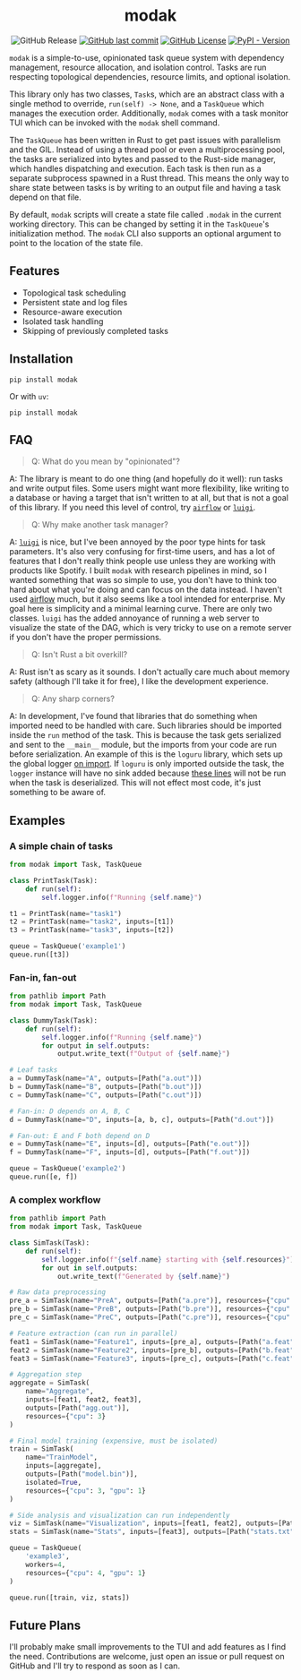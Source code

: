 <!-- markdownlint-disable MD033 MD041 -->
<p align="center">
  <h1 align="center">modak</h1>
</p>
<p align="center">
    <img alt="GitHub Release" src="https://img.shields.io/github/v/release/denehoffman/modak?style=for-the-badge&logo=github"></a>
  <a href="https://github.com/denehoffman/modak/commits/main/" alt="Latest Commits">
    <img alt="GitHub last commit" src="https://img.shields.io/github/last-commit/denehoffman/modak?style=for-the-badge&logo=github"></a>
  <a href="LICENSE-APACHE" alt="License">
    <img alt="GitHub License" src="https://img.shields.io/github/license/denehoffman/modak?style=for-the-badge"></a>
  <a href="https://pypi.org/project/modak/" alt="View project on PyPI">
  <img alt="PyPI - Version" src="https://img.shields.io/pypi/v/modak?style=for-the-badge&logo=python&logoColor=yellow&labelColor=blue"></a>
</p>

`modak` is a simple-to-use, opinionated task queue system with dependency
management, resource allocation, and isolation control. Tasks are run
respecting topological dependencies, resource limits, and optional isolation.

This library only has two classes, `Task`s, which are an abstract class with a
single method to override, `run(self) -> None`, and a `TaskQueue` which manages
the execution order. Additionally, `modak` comes with a task monitor TUI which
can be invoked with the `modak` shell command.

The `TaskQueue` has been written in Rust to get past issues with parallelism
and the GIL. Instead of using a thread pool or even a multiprocessing pool,
the tasks are serialized into bytes and passed to the Rust-side manager, which
handles dispatching and execution. Each task is then run as a separate subprocess
spawned in a Rust thread. This means the only way to share state between tasks is
by writing to an output file and having a task depend on that file.

By default, `modak` scripts will create a state file called `.modak` in the
current working directory. This can be changed by setting it in the `TaskQueue`'s
initialization method. The `modak` CLI also supports an optional argument to
point to the location of the state file.

## Features

- Topological task scheduling
- Persistent state and log files
- Resource-aware execution
- Isolated task handling
- Skipping of previously completed tasks

## Installation

```shell
pip install modak
```

Or with `uv`:

```shell
pip install modak
```

## FAQ

> Q: What do you mean by "opinionated"?

A: The library is meant to do one thing (and hopefully do it well): run tasks
and write output files. Some users might want more flexibility, like writing
to a database or having a target that isn't written to at all, but that is
not a goal of this library. If you need this level of control, try [`airflow`](https://airflow.apache.org/)
or [`luigi`](https://github.com/spotify/luigi).

> Q: Why make another task manager?

A: [`luigi`](https://github.com/spotify/luigi) is nice, but I've been annoyed by
the poor type hints for task parameters. It's also very confusing for
first-time users, and has a lot of features that I don't really think people
use unless they are working with products like Spotify. I built `modak` with
research pipelines in mind, so I wanted something that was so simple to use,
you don't have to think too hard about what you're doing and can focus on
the data instead. I haven't used [airflow](https://airflow.apache.org/) much,
but it also seems like a tool intended for enterprise. My goal here is
simplicity and a minimal learning curve. There are only two classes. `luigi`
has the added annoyance of running a web server to visualize the state of the
DAG, which is very tricky to use on a remote server if you don't have the
proper permissions.

> Q: Isn't Rust a bit overkill?

A: Rust isn't as scary as it sounds. I don't actually care much about memory
safety (although I'll take it for free), I like the development experience.

> Q: Any sharp corners?

A: In development, I've found that libraries that do something when imported
need to be handled with care. Such libraries should be imported inside the
`run` method of the task. This is because the task gets serialized and sent
to the `__main__` module, but the imports from your code are run before
serialization. An example of this is the `loguru` library, which sets
up the global logger [on import](https://github.com/Delgan/loguru/blob/a69bfc451413f71b81761a238db4b5833cf0a992/loguru/__init__.py#L18).
If `loguru` is only imported outside the task, the `logger` instance will have
no sink added because [these lines](https://github.com/Delgan/loguru/blob/a69bfc451413f71b81761a238db4b5833cf0a992/loguru/__init__.py#L31-L32)
will not be run when the task is deserialized. This will not effect most code,
it's just something to be aware of.

## Examples

### A simple chain of tasks

```python
from modak import Task, TaskQueue

class PrintTask(Task):
    def run(self):
        self.logger.info(f"Running {self.name}")

t1 = PrintTask(name="task1")
t2 = PrintTask(name="task2", inputs=[t1])
t3 = PrintTask(name="task3", inputs=[t2])

queue = TaskQueue('example1')
queue.run([t3])
```

### Fan-in, fan-out

```python
from pathlib import Path
from modak import Task, TaskQueue

class DummyTask(Task):
    def run(self):
        self.logger.info(f"Running {self.name}")
        for output in self.outputs:
            output.write_text(f"Output of {self.name}")

# Leaf tasks
a = DummyTask(name="A", outputs=[Path("a.out")])
b = DummyTask(name="B", outputs=[Path("b.out")])
c = DummyTask(name="C", outputs=[Path("c.out")])

# Fan-in: D depends on A, B, C
d = DummyTask(name="D", inputs=[a, b, c], outputs=[Path("d.out")])

# Fan-out: E and F both depend on D
e = DummyTask(name="E", inputs=[d], outputs=[Path("e.out")])
f = DummyTask(name="F", inputs=[d], outputs=[Path("f.out")])

queue = TaskQueue('example2')
queue.run([e, f])

```

### A complex workflow

```python
from pathlib import Path
from modak import Task, TaskQueue

class SimTask(Task):
    def run(self):
        self.logger.info(f"{self.name} starting with {self.resources}")
        for out in self.outputs:
            out.write_text(f"Generated by {self.name}")

# Raw data preprocessing
pre_a = SimTask(name="PreA", outputs=[Path("a.pre")], resources={"cpu": 1})
pre_b = SimTask(name="PreB", outputs=[Path("b.pre")], resources={"cpu": 1})
pre_c = SimTask(name="PreC", outputs=[Path("c.pre")], resources={"cpu": 1})

# Feature extraction (can run in parallel)
feat1 = SimTask(name="Feature1", inputs=[pre_a], outputs=[Path("a.feat")], resources={"cpu": 2})
feat2 = SimTask(name="Feature2", inputs=[pre_b], outputs=[Path("b.feat")], resources={"cpu": 2})
feat3 = SimTask(name="Feature3", inputs=[pre_c], outputs=[Path("c.feat")], resources={"cpu": 2})

# Aggregation step
aggregate = SimTask(
    name="Aggregate",
    inputs=[feat1, feat2, feat3],
    outputs=[Path("agg.out")],
    resources={"cpu": 3}
)

# Final model training (expensive, must be isolated)
train = SimTask(
    name="TrainModel",
    inputs=[aggregate],
    outputs=[Path("model.bin")],
    isolated=True,
    resources={"cpu": 3, "gpu": 1}
)

# Side analysis and visualization can run independently
viz = SimTask(name="Visualization", inputs=[feat1, feat2], outputs=[Path("viz.png")], resources={"cpu": 1})
stats = SimTask(name="Stats", inputs=[feat3], outputs=[Path("stats.txt")], resources={"cpu": 1})

queue = TaskQueue(
    'example3',
    workers=4,
    resources={"cpu": 4, "gpu": 1}
)

queue.run([train, viz, stats])

```

## Future Plans

I'll probably make small improvements to the TUI and add features as I find the
need. Contributions are welcome, just open an issue or pull request on GitHub
and I'll try to respond as soon as I can.
